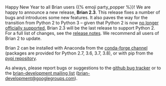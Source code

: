 <!--
.. title: New release: Brian 2.3
.. slug: brian-23
.. date: 2020-01-06 14:06:02 UTC
.. tags: News
.. category: 
.. link: 
.. description: 
.. type: text
-->

Happy New Year to all Brian users {{% emoji party_popper %}}! We are happy to announce a new release, **Brian 2.3**. This release fixes a number of bugs and introduces some new features. It also paves the way for the transition from Python 2 to Python 3 – given that Python 2 is now [no longer officially supported](https://www.python.org/doc/sunset-python-2/), Brian 2.3 will be the last release to support Python 2. For a full list of changes, see the [release notes](http://brian2.readthedocs.io/en/2.3/introduction/release_notes.html). We recommend all users of Brian 2 to update.

Brian 2 can be installed with Anaconda from the [conda-forge channel](https://anaconda.org/conda-forge/brian2) (packages are provided for Python 2.7, 3.6, 3.7, 3.8), or with pip from the [pypi repository](https://pypi.org/project/Brian2/).

As always, please report bugs or suggestions to the [github bug tracker](https://github.com/brian-team/brian2/issues) or to the [brian-development mailing list](https://groups.google.com/forum/#!forum/brian-development) ([brian-development@googlegroups.com](mailto:brian-development@googlegroups.com)).

